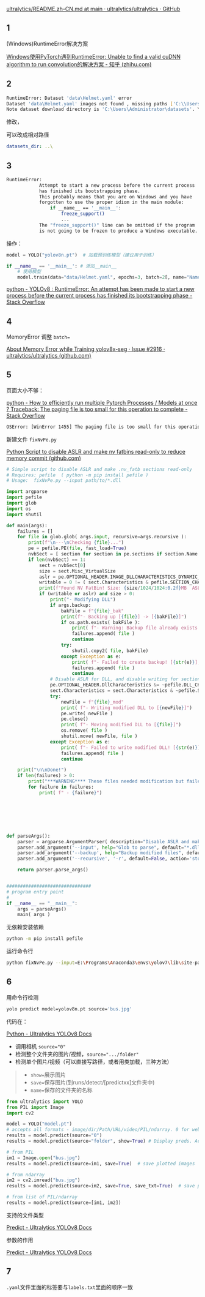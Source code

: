 [ultralytics/README.zh-CN.md at main · ultralytics/ultralytics · GitHub](https://github.com/ultralytics/ultralytics/blob/main/README.zh-CN.md)

## 1

(Windows)RuntimeError解决方案

[Windows使用PyTorch遇到RuntimeError: Unable to find a valid cuDNN algorithm to run convolution的解决方案 - 知乎 (zhihu.com)](https://zhuanlan.zhihu.com/p/590817058)

## 2

```bash
RuntimeError: Dataset 'data\Helmet.yaml' error  
Dataset 'data\Helmet.yaml' images not found , missing paths ['C:\\Users\\Administrator\\datasets\\data\\datasets\\Helmet\\val_list.txt']
Note dataset download directory is 'C:\Users\Administrator\datasets'. You can update this in 'C:\Users\Administrator\AppData\Roaming\Ultralytics\settings.yaml'
```

修改，

可以改成相对路径

```yaml
datasets_dir: ..\
```

## 3

```bash
RuntimeError: 
            Attempt to start a new process before the current process
            has finished its bootstrapping phase.
            This probably means that you are on Windows and you have
            forgotten to use the proper idiom in the main module:
                if __name__ == '__main__':
                    freeze_support()
                    ...
            The "freeze_support()" line can be omitted if the program
            is not going to be frozen to produce a Windows executable.
```

操作：

```python
model = YOLO("yolov8n.pt")  # 加载预训练模型（建议用于训练）

if __name__ == '__main__': # 添加__main__
    # 使用模型
    model.train(data="data/Helmet.yaml", epochs=3, batch=2[, name="Name"])  # 训练模型
```

[python - YOLOv8 : RuntimeError: An attempt has been made to start a new process before the current process has finished its bootstrapping phase - Stack Overflow](https://stackoverflow.com/questions/75111196/yolov8-runtimeerror-an-attempt-has-been-made-to-start-a-new-process-before-th)

## 4

MemoryError 调整 `batch=`

[About Memory Error while Training yolov8x-seg · Issue #2916 · ultralytics/ultralytics (github.com)](https://github.com/ultralytics/ultralytics/issues/2916)

## 5

页面大小不够：

[python - How to efficiently run multiple Pytorch Processes / Models at once ? Traceback: The paging file is too small for this operation to complete - Stack Overflow](https://stackoverflow.com/questions/64837376/how-to-efficiently-run-multiple-pytorch-processes-models-at-once-traceback)

```bash
OSError: [WinError 1455] The paging file is too small for this operation to complete. Error loading "...\cusolver64_xx.dll    ...\cudnn_adv_infer64_8.dll" or one of its dependencies.
```

新建文件 `fixNvPe.py`

[Python Script to disable ASLR and make nv fatbins read-only to reduce memory commit (github.com)](https://gist.github.com/cobryan05/7d1fe28dd370e110a372c4d268dcb2e5)

```python
# Simple script to disable ASLR and make .nv_fatb sections read-only
# Requires: pefile  ( python -m pip install pefile )
# Usage:  fixNvPe.py --input path/to/*.dll

import argparse
import pefile
import glob
import os
import shutil

def main(args):
    failures = []
    for file in glob.glob( args.input, recursive=args.recursive ):
        print(f"\n---\nChecking {file}...")
        pe = pefile.PE(file, fast_load=True)
        nvbSect = [ section for section in pe.sections if section.Name.decode().startswith(".nv_fatb")]
        if len(nvbSect) == 1:
            sect = nvbSect[0]
            size = sect.Misc_VirtualSize
            aslr = pe.OPTIONAL_HEADER.IMAGE_DLLCHARACTERISTICS_DYNAMIC_BASE
            writable = 0 != ( sect.Characteristics & pefile.SECTION_CHARACTERISTICS['IMAGE_SCN_MEM_WRITE'] )
            print(f"Found NV FatBin! Size: {size/1024/1024:0.2f}MB  ASLR: {aslr}  Writable: {writable}")
            if (writable or aslr) and size > 0:
                print("- Modifying DLL")
                if args.backup:
                    bakFile = f"{file}_bak"
                    print(f"- Backing up [{file}] -> [{bakFile}]")
                    if os.path.exists( bakFile ):
                        print( f"- Warning: Backup file already exists ({bakFile}), not modifying file! Delete the 'bak' to allow modification")
                        failures.append( file )
                        continue
                    try:
                        shutil.copy2( file, bakFile)
                    except Exception as e:
                        print( f"- Failed to create backup! [{str(e)}], not modifying file!")
                        failures.append( file )
                        continue
                # Disable ASLR for DLL, and disable writing for section
                pe.OPTIONAL_HEADER.DllCharacteristics &= ~pefile.DLL_CHARACTERISTICS['IMAGE_DLLCHARACTERISTICS_DYNAMIC_BASE']
                sect.Characteristics = sect.Characteristics & ~pefile.SECTION_CHARACTERISTICS['IMAGE_SCN_MEM_WRITE']
                try:
                    newFile = f"{file}_mod"
                    print( f"- Writing modified DLL to [{newFile}]")
                    pe.write( newFile )
                    pe.close()
                    print( f"- Moving modified DLL to [{file}]")
                    os.remove( file )
                    shutil.move( newFile, file )
                except Exception as e:
                    print( f"- Failed to write modified DLL! [{str(e)}]")
                    failures.append( file )
                    continue

    print("\n\nDone!")
    if len(failures) > 0:
        print("***WARNING**** These files needed modification but failed: ")
        for failure in failures:
            print( f" - {failure}")







def parseArgs():
    parser = argparse.ArgumentParser( description="Disable ASLR and make .nv_fatb sections read-only", formatter_class=argparse.ArgumentDefaultsHelpFormatter )
    parser.add_argument('--input', help="Glob to parse", default="*.dll")
    parser.add_argument('--backup', help="Backup modified files", default=True, required=False)
    parser.add_argument('--recursive', '-r', default=False, action='store_true', help="Recurse into subdirectories")

    return parser.parse_args()


###############################
# program entry point
#
if __name__ == "__main__":
    args = parseArgs()
    main( args )
```

无依赖安装依赖

```bash
python -m pip install pefile
```

运行命令行

```bash
python fixNvPe.py --input=E:\Programs\Anaconda3\envs\yolov7\lib\site-packages\torch\lib\*.dll
```

## 6

用命令行检测

```bash
yolo predict model=yolov8n.pt source='bus.jpg'
```

代码在：

[Python - Ultralytics YOLOv8 Docs](https://docs.ultralytics.com/usage/python/)

-   调用相机 `source="0"`
-   检测整个文件夹的图片/视频，`source=".../folder"`
-   检测单个图片/视频（可以直接写路径，或者用类加载，三种方法）

>   -   `show=`展示图片
>   -   `save=`保存图片(到runs/detect/[predictxx]文件夹中)
>   -   `name=`保存的文件夹的名称

```python
from ultralytics import YOLO
from PIL import Image
import cv2

model = YOLO("model.pt")
# accepts all formats - image/dir/Path/URL/video/PIL/ndarray. 0 for webcam
results = model.predict(source="0")
results = model.predict(source="folder", show=True) # Display preds. Accepts all YOLO predict arguments

# from PIL
im1 = Image.open("bus.jpg")
results = model.predict(source=im1, save=True)  # save plotted images

# from ndarray
im2 = cv2.imread("bus.jpg")
results = model.predict(source=im2, save=True, save_txt=True)  # save predictions as labels

# from list of PIL/ndarray
results = model.predict(source=[im1, im2])

```

支持的文件类型

[Predict - Ultralytics YOLOv8 Docs](https://docs.ultralytics.com/modes/predict/#inference-sources)

参数的作用

[Predict - Ultralytics YOLOv8 Docs](https://docs.ultralytics.com/modes/predict/#inference-arguments)

## 7

`.yaml`文件里面的标签要与`labels.txt`里面的顺序一致
